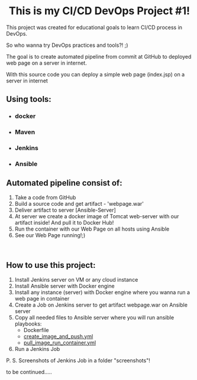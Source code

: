 <h1 style="text-align: center;">This is my CI/CD DevOps Project #1!</h1>
<p>This project was created for educational goals to learn CI/CD process in DevOps.</p>
<p>So who wanna try DevOps practices and tools?! ;)</p>
<p>The goal is to create automated pipeline from commit at GitHub to deployed web page on a server in internet.</p>
<p>With this source code you can deploy a simple web page (index.jsp) on a server in internet</p>
<h2>Using tools:</h2>
<ul>
<li>
<h3>docker</h3>
</li>
<li>
<h3>Maven</h3>
</li>
<li>
<h3>Jenkins</h3>
</li>
<li>
<h3>Ansible</h3>
</li>
</ul>
<h2>Automated pipeline consist of:</h2>
<ol>
<li>Take a code from GitHub</li>
<li>Build a source code and get artifact - 'webpage.war'</li>
<li>Deliver artifact to server [Ansible-Server]</li>
<li>At server we create a docker image of Tomcat web-server with our artifact inside! And pull it to Docker Hub!</li>
<li>Run the container with our Web Page on all hosts using Ansible</li>
<li>See our Web Page running!;)</li>
</ol>
<p>&nbsp;</p>
<h2>How to use this project:</h2>
<ol>
<li>Install Jenkins server on VM or any cloud instance</li>
<li>Install Ansible server with Docker engine</li>
<li>Install any instance (server) with Docker engine where you wanna run a web page in container</li>
<li>Create a Job on Jenkins server to get artifact webpage.war on Ansible server</li>
<li>Copy all needed files to Ansible server where you will run ansible playbooks:<br />
<ul>
<li>Dockerfile</li>
<li><a class="js-navigation-open link-gray-dark" title="create_image_and_push.yml" href="https://github.com/serhiiKalchenko/hello-world-cicd/blob/master/create_image_and_push.yml">create_image_and_push.yml</a></li>
<li><a class="js-navigation-open link-gray-dark" title="pull_image_run_container.yml" href="https://github.com/serhiiKalchenko/hello-world-cicd/blob/master/pull_image_run_container.yml">pull_image_run_container.yml</a></li>
</ul>
</li>
<li>Run a Jenkins Job</li>
</ol>
<p>P. S. Screenshots of Jenkins Job in a folder "screenshots"!</p>
<p>to be continued.....</p>

